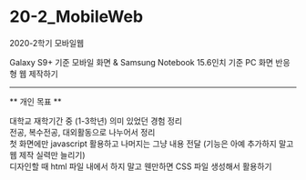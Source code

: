 # 20-2_MobileWeb
2020-2학기 모바일웹

Galaxy S9+ 기준 모바일 화면 & Samsung Notebook 15.6인치 기준 PC 화면 반응형 웹 제작하기

<hr>
** 개인 목표 **

대학교 재학기간 중 (1-3학년) 의미 있었던 경험 정리<br>
전공, 복수전공, 대외활동으로 나누어서 정리<br>
첫 화면에만 javascript 활용하고 나머지는 그냥 내용 전달 (기능은 아예 추가하지 말고 웹 제작 실력만 늘리기)<br>
디자인할 때 html 파일 내에서 하지 말고 웬만하면 CSS 파일 생성해서 활용하기<br>
